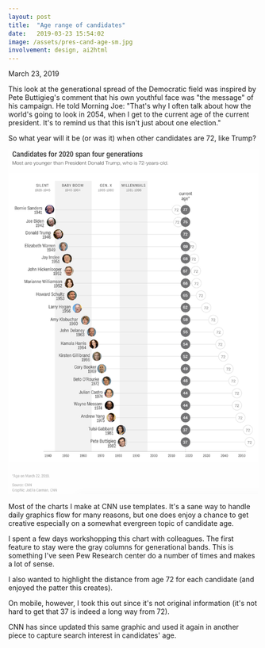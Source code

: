 ```yaml
---
layout: post
title:  "Age range of candidates"
date:   2019-03-23 15:54:02
image: /assets/pres-cand-age-sm.jpg
involvement: design, ai2html
---
```


<p class="date" markdown="1">
March 23, 2019
</p>

This look at the generational spread of the Democratic field was inspired by Pete Buttigieg's comment that his own youthful face was "the message" of his campaign. He told Morning Joe: "That's why I often talk about how the world's going to look in 2054, when I get to the current age of the current president. It's to remind us that this isn't just about one election." 

So what year will it be (or was it) when other candidates are 72, like Trump?

[![](/assets/pres-cand-age.png)](https://www.cnn.com/2019/03/23/politics/2020-presidential-race-generation-gap/index.html)

Most of the charts I make at CNN use templates. It's a sane way to handle daily graphics flow for many reasons, but one does enjoy a chance to get creative especially on a somewhat evergreen topic of candidate age.

I spent a few days workshopping this chart with colleagues. The first feature to stay were the gray columns for generational bands. This is something I've seen Pew Research center do a number of times and makes a lot of sense.

I also wanted to highlight the distance from age 72 for each candidate (and enjoyed the patter this creates). 

On mobile, however, I took this out since it's not original information (it's not hard to get that 37 is indeed a long way from 72).

CNN has since updated this same graphic and used it again in another piece to capture search interest in candidates' age.

